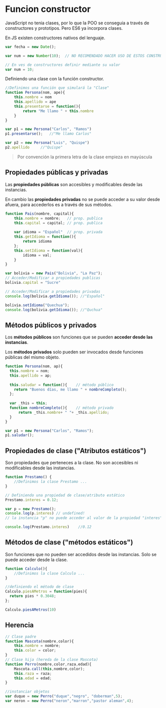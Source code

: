 # Funcion constructor

JavaScript no tenia clases, por lo que la POO se conseguia a través de constructores y prototipos. Pero ES6 ya incorpora clases.

En JS existen constructores nativos del lenguaje.
```javascript
var fecha = new Date();

var num = new Number(10);  // NO RECOMENDADO HACER USO DE ESTOS CONSTRUCTORES PARA TIPOS PRIMITIVOS,

// En ves de constructores definir mediante su valor
var num = 10; 
```

Definiendo una clase con la función constructor.

```javascript
//Definimos una función que simulará la "Clase"
function Persona(nom, ape){
    this.nombre = nom
    this.apellido = ape
    this.presentarse = function(){
        return "Me llamo " + this.nombre
    }
}

var p1 = new Persona("Carlos", "Ramos")
p1.presentarse();   //"Me llamo Carlos"

var p2 = new Persona("Luis", "Quispe")
p2.apellido     //"Quispe"
```
> Por convención la primera letra de la clase empieza en mayúscula

## Propiedades públicas y privadas
Las __propiedades públicas__ son accesibles y modificables desde las instancias.

En cambio las __propiedades privadas__ no se puede acceder a su valor desde afuera, para accederlos es a través de sus métodos.

```javascript
function Pais(nombre, capital){
    this.nombre = nombre;   // prop. publica
    this.capital = capital; // prop. publica
    
    var idioma = "Español"  // prop. privada
    this.getIdioma = function(){
        return idioma
    };
    this.setIdioma = function(val){
        idioma = val;
    }
}

var bolivia = new Pais("Bolivia", "La Paz");
// Acceder/Modificar a propiedades publicas
bolivia.capital = "Sucre"

// Acceder/Modificar a propiedades privadas
console.log(bolivia.getIdioma()); //"Español"

bolivia.setIdioma("Quechua");
console.log(bolivia.getIdioma()); //"Quchua"
```

## Métodos públicos y privados
Los **métodos públicos** son funciones que se pueden **acceder desde las instancias**.

Los **métodos privados** solo pueden ser invocados desde funciones públicas del mismo objeto.

```javascript
function Persona(nom, ap){
  this.nombre = nom;
  this.apellido = ap;
    
  this.saludar = function(){    // método público
    return "Buenos días, me llamo " + nombreCompleto(); 
  };
    
  var _this = this;
  function nombreCompleto(){    // método privado
      return _this.nombre+ " "+ _this.apellido;
  }
}

var p1 = new Persona("Carlos", "Ramos");
p1.saludar();
```

## Propiedades de clase ("Atributos estáticos")
Son propiedades que perteneces a la clase. No son accesibles ni modificables desde las instancias. 
```javascript
function Prestamo() {
    //Definimos la clase Prestamo ...
}

// Definiendo una propiedad de clase/atributo estático
Prestamo.interes = 0.12;

var p = new Prestamo();
console.log(p.interes) // undefined! 
// la instancia "p" no puede acceder al valor de la propiedad "interes".

console.log(Prestamo.interes)    //0.12
```

## Métodos de clase ("métodos estáticos")
Son funciones que no pueden ser accedidos desde las instancias. Solo se puede acceder desde la clase.
```javascript
function Calculo(){
	//Definimos la clase Calculo ...
}

//definiendo el método de clase
Calculo.piesAMetros = function(pies){
  return pies * 0.3048;
};

Calculo.piesAMetros(10)
```

## Herencia
```javascript
// Clase padre 
function Mascota(nombre,color){
    this.nombre = nombre;
    this.color = color;
}
// Clase hija (hereda de la clase Mascota)
function Perro(nombre,color,raza,edad){
    Mascota.call(this,nombre,color);
    this.raza = raza;
    this.edad = edad;
}

//instanciar objetos
var duque = new Perro("duque","negro", "doberman",5);
var neron = new Perro("neron","marron","pastor aleman",4);
```